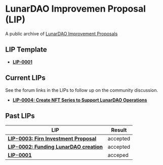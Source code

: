 # LunarDAO Improvemen Proposal (LIP)

A public archive of [LunarDAO Improvement Proposals](https://wiki.lunardao.net/lip-0001.html)

## LIP Template

* **[LIP-0001](https://github.com/lunardao/lip/blob/main/lip-0001.md)**

## Current LIPs

See the forum links in the LIPs to follow up on the community discussion. 

* **[LIP-0004: Create NFT Series to Support LunarDAO Operations ](https://github.com/lunardao/lip/blob/main/lip-0004.md)**

## Past LIPs

| **LIP** | **Result** |
| --- | --- |
| **[LIP-0003: Firn Investment Proposal](https://github.com/lunardao/lip/blob/main/lip-0003.md)** | accepted |
| **[LIP-0002: Funding LunarDAO creation](https://github.com/lunardao/lip/blob/main/lip-0002.md)** | accepted | 
| **[LIP-0001](https://github.com/lunardao/lip/blob/main/lip-0001.md)** | acceped |
